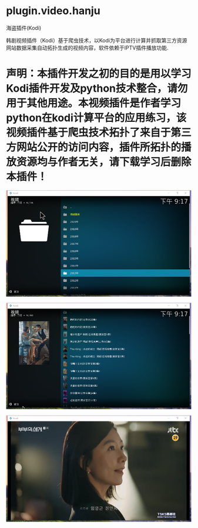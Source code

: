 # plugin.video.hanju

海盗插件(Kodi)

韩剧视频插件（Kodi）基于爬虫技术，以Kodi为平台进行计算并抓取第三方资源网站数据采集自动拓扑生成的视频内容，软件依赖于IPTV插件播放功能.

声明：本插件开发之初的目的是用以学习Kodi插件开发及python技术整合，请勿用于其他用途。本视频插件是作者学习python在kodi计算平台的应用练习，该视频插件基于爬虫技术拓扑了来自于第三方网站公开的访问内容，插件所拓扑的播放资源均与作者无关，请下载学习后删除本插件！  
=========================   

![截图1](./resources/1.png)

![截图2](./resources/2.png)

![截图3](./resources/3.png)